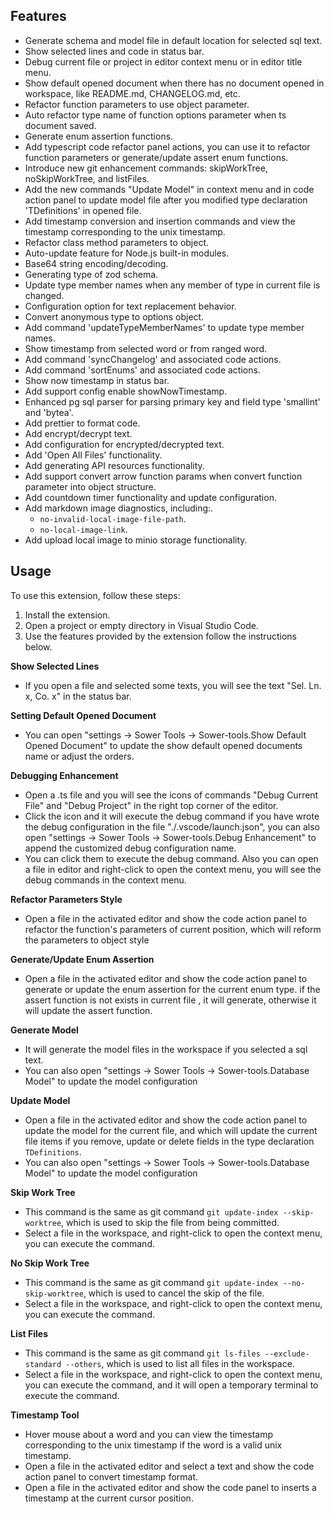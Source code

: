 ## Features

-   Generate schema and model file in default location for selected sql text.
-   Show selected lines and code in status bar.
-   Debug current file or project in editor context menu or in editor title menu.
-   Show default opened document when there has no document opened in workspace, like README.md, CHANGELOG.md, etc.
-   Refactor function parameters to use object parameter.
-   Auto refactor type name of function options parameter when ts document saved.
-   Generate enum assertion functions.
-   Add typescript code refactor panel actions, you can use it to refactor function parameters or generate/update assert enum functions.
-   Introduce new git enhancement commands: skipWorkTree, noSkipWorkTree, and listFiles.
-   Add the new commands "Update Model" in context menu and in code action panel to update model file after you modified type declaration 'TDefinitions' in opened file.
-   Add timestamp conversion and insertion commands and view the timestamp corresponding to the unix timestamp.
-   Refactor class method parameters to object.
-   Auto-update feature for Node.js built-in modules.
-   Base64 string encoding/decoding.
-   Generating type of zod schema.
-   Update type member names when any member of type in current file is changed.
-   Configuration option for text replacement behavior.
-   Convert anonymous type to options object.
-   Add command 'updateTypeMemberNames' to update type member names.
-   Show timestamp from selected word or from ranged word.
-   Add command 'syncChangelog' and associated code actions.
-   Add command 'sortEnums' and associated code actions.
-   Show now timestamp in status bar.
-   Add support config enable showNowTimestamp.
-   Enhanced pg sql parser for parsing primary key and field type 'smallint' and 'bytea'.
-   Add prettier to format code.
-   Add encrypt/decrypt text.
-   Add configuration for encrypted/decrypted text.
-   Add 'Open All Files' functionality.
-   Add generating API resources functionality.
-   Add support convert arrow function params when convert function parameter into object structure.
-   Add countdown timer functionality and update configuration.
-   Add markdown image diagnostics, including:.
    -   `no-invalid-local-image-file-path`.
    -   `no-local-image-link`.
-   Add upload local image to minio storage functionality.

## Usage

To use this extension, follow these steps:

1. Install the extension.
2. Open a project or empty directory in Visual Studio Code.
3. Use the features provided by the extension follow the instructions below.

**Show Selected Lines**

-   If you open a file and selected some texts, you will see the text "Sel. Ln. x, Co. x" in the status bar.

**Setting Default Opened Document**

-   You can open "settings -> Sower Tools -> Sower-tools.Show Default Opened Document" to update the show default opened documents name or adjust the orders.

**Debugging Enhancement**

-   Open a .ts file and you will see the icons of commands "Debug Current File" and "Debug Project" in the right top corner of the editor.
-   Click the icon and it will execute the debug command if you have wrote the debug configuration in the file "./.vscode/launch.json", you can also open "settings -> Sower Tools -> Sower-tools.Debug Enhancement" to append the customized debug configuration name.
-   You can click them to execute the debug command. Also you can open a file in editor and right-click to open the context menu, you will see the debug commands in the context menu.

**Refactor Parameters Style**

-   Open a file in the activated editor and show the code action panel to refactor the function's parameters of current position, which will reform the parameters to object style

**Generate/Update Enum Assertion**

-   Open a file in the activated editor and show the code action panel to generate or update the enum assertion for the current enum type. if the assert function is not exists in current file , it will generate, otherwise it will update the assert function.

**Generate Model**

-   It will generate the model files in the workspace if you selected a sql text.
-   You can also open "settings -> Sower Tools -> Sower-tools.Database Model" to update the model configuration

**Update Model**

-   Open a file in the activated editor and show the code action panel to update the model for the current file, and which will update the current file items if you remove, update or delete fields in the type declaration `TDefinitions`.
-   You can also open "settings -> Sower Tools -> Sower-tools.Database Model" to update the model configuration

**Skip Work Tree**

-   This command is the same as git command `git update-index --skip-worktree`, which is used to skip the file from being committed.
-   Select a file in the workspace, and right-click to open the context menu, you can execute the command.

**No Skip Work Tree**

-   This command is the same as git command `git update-index --no-skip-worktree`, which is used to cancel the skip of the file.
-   Select a file in the workspace, and right-click to open the context menu, you can execute the command.

**List Files**

-   This command is the same as git command `git ls-files --exclude-standard --others`, which is used to list all files in the workspace.
-   Select a file in the workspace, and right-click to open the context menu, you can execute the command, and it will open a temporary terminal to execute the command.

**Timestamp Tool**

-   Hover mouse about a word and you can view the timestamp corresponding to the unix timestamp if the word is a valid unix timestamp.
-   Open a file in the activated editor and select a text and show the code action panel to convert timestamp format.
-   Open a file in the activated editor and show the code panel to inserts a timestamp at the current cursor position.
